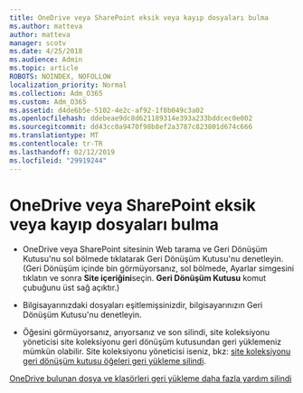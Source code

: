```yaml
---
title: OneDrive veya SharePoint eksik veya kayıp dosyaları bulma
ms.author: matteva
author: matteva
manager: scotv
ms.date: 4/25/2018
ms.audience: Admin
ms.topic: article
ROBOTS: NOINDEX, NOFOLLOW
localization_priority: Normal
ms.collection: Adm_O365
ms.custom: Adm_O365
ms.assetid: d4de6b5e-5102-4e2c-af92-1f8b049c3a02
ms.openlocfilehash: ddebeae9dc8d621189314e393a233bddcec0e002
ms.sourcegitcommit: dd43cc0a9470f98b8ef2a3787c823801d674c666
ms.translationtype: MT
ms.contentlocale: tr-TR
ms.lasthandoff: 02/12/2019
ms.locfileid: "29919244"
---
```

# <a name="find-lost-or-missing-files-in-onedrive-or-sharepoint"></a>OneDrive veya SharePoint eksik veya kayıp dosyaları bulma

- OneDrive veya SharePoint sitesinin Web tarama ve Geri Dönüşüm Kutusu'nu sol bölmede tıklatarak Geri Dönüşüm Kutusu'nu denetleyin. (Geri Dönüşüm içinde bin görmüyorsanız, sol bölmede, Ayarlar simgesini tıklatın ve sonra **Site içeriğini**seçin. **Geri Dönüşüm Kutusu** komut çubuğunu üst sağ açıktır.) 
    
- Bilgisayarınızdaki dosyaları eşitlemişsinizdir, bilgisayarınızın Geri Dönüşüm Kutusu'nu denetleyin. 
    
- Öğesini görmüyorsanız, arıyorsanız ve son silindi, site koleksiyonu yöneticisi site koleksiyonu geri dönüşüm kutusundan geri yüklemeniz mümkün olabilir. Site koleksiyonu yöneticisi iseniz, bkz: [site koleksiyonu geri dönüşüm kutusu öğeleri geri yükleme silindi](https://go.microsoft.com/fwlink/?linkid=866439).
    
[OneDrive bulunan dosya ve klasörleri geri yükleme daha fazla yardım silindi](https://go.microsoft.com/fwlink/?linkid=872872)
  

